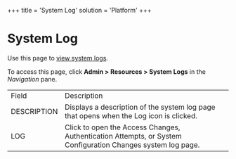 +++
title = 'System Log'
solution = 'Platform'
+++

# System Log

<div class="use">

Use this page to [view system
logs](../Use_Cases/View%20System%20Logs.htm).

</div>

To access this page, click **Admin \> Resources \> System Logs** in the
*Navigation*
pane.

|             |                                                                                                             |
| ----------- | ----------------------------------------------------------------------------------------------------------- |
| Field       | Description                                                                                                 |
| DESCRIPTION | Displays a description of the system log page that opens when the Log icon is clicked.                      |
| LOG         | Click to open the Access Changes, Authentication Attempts, or System Configuration Changes system log page. |

